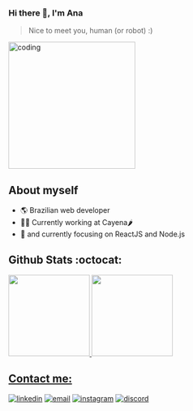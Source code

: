### Hi there 👋, I'm Ana
> Nice to meet you, human (or robot) :)
<img align="center" height="250rem" alt="coding" src="https://tenor.com/view/kitten-cat-typing-typing-cat-thank-goodness-gif-16601149.gif">

## About myself
- 🌎 Brazilian web developer
- 👩‍💻 Currently working at Cayena🌶️
- 🌱 and currently focusing on ReactJS and Node.js

## Github Stats :octocat:
  <div>
  <a href="https://github.com/anacsinigaglia">
  <img height="160em" src="https://github-readme-stats.vercel.app/api/top-langs/?username=anacsinigaglia&layout=compact&langs_count=16&theme=dracula"/>
  <img height="160em" src="https://github-readme-stats.vercel.app/api?username=anacsinigaglia&show_icons=true&theme=dracula&include_all_commits=true&count_private=true"/>
<div>
  
## Contact me:
 <div>
  <a href="https://www.linkedin.com/in/ana-caroline-sinigaglia/"><img src="https://img.icons8.com/color/96/000000/linkedin.png" alt="linkedin"/></a>
  <a href="mailto:anacarolinesinigaglia@gmail.com"><img src="https://img.icons8.com/color/96/000000/gmail.png" alt="email"/></a>
  <a href="https://www.instagram.com/anahalffox"><img src="https://img.icons8.com/color/96/000000/instagram-new.png" alt="instagram"/></a>
  <a href="mailto:Yhy#7417"><img src="https://img.icons8.com/color/96/000000/discord-logo.png" alt="discord"/></a>
</div>
